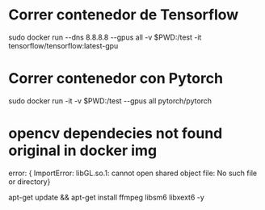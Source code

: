 # Correr contenedor de Tensorflow

sudo docker run --dns 8.8.8.8 --gpus all -v $PWD:/test -it tensorflow/tensorflow:latest-gpu

# Correr contenedor con Pytorch

sudo docker run -it -v $PWD:/test --gpus all pytorch/pytorch

# opencv dependecies not found original in docker img
error: {
    ImportError: libGL.so.1: cannot open shared object file: No such file or directory}

apt-get update && apt-get install ffmpeg libsm6 libxext6  -y
